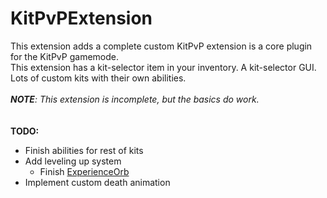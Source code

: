 # KitPvPExtension
This extension adds a complete custom KitPvP extension is a core plugin for the KitPvP gamemode.<br>
This extension has a kit-selector item in your inventory. A kit-selector GUI. Lots of custom kits with their own abilities.
<br><br>
***NOTE**: This extension is incomplete, but the basics do work.*<br>
<br><br>
**TODO:**
- Finish abilities for rest of kits
- Add leveling up system
    - Finish [ExperienceOrb]()
- Implement custom death animation
